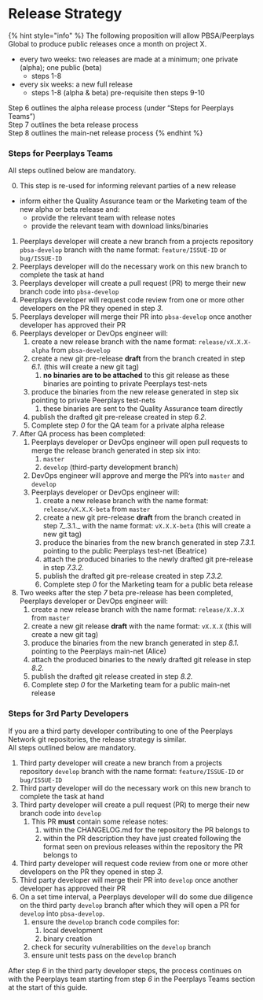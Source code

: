 # Release Strategy

{% hint style="info" %}
The following proposition will allow PBSA/Peerplays Global to produce public releases once a month on project X.

* every two weeks: two releases are made at a minimum; one private \(alpha\); one public \(beta\)
  * steps 1-8
* every six weeks: a new full release
  * steps 1-8 \(alpha & beta\) pre-requisite then steps 9-10

Step 6 outlines the alpha release process \(under “Steps for Peerplays Teams”\)  
Step 7 outlines the beta release process  
Step 8 outlines the main-net release process
{% endhint %}

### Steps for Peerplays Teams

All steps outlined below are mandatory.

0. This step is re-used for informing relevant parties of a new release

* inform either the Quality Assurance team or the Marketing team of the new alpha or beta release and:
  * provide the relevant team with release notes
  * provide the relevant team with download links/binaries

1. Peerplays developer will create a new branch from a projects repository `pbsa-develop` branch with the name format: `feature/ISSUE-ID` or `bug/ISSUE-ID`
2. Peerplays developer will do the necessary work on this new branch to complete the task at hand
3. Peerplays developer will create a pull request \(PR\) to merge their new branch code into `pbsa-develop`
4. Peerplays developer will request code review from one or more other developers on the PR they opened in step _3._
5. Peerplays developer will merge their PR into `pbsa-develop` once another developer has approved their PR
6. Peerplays developer or DevOps engineer will:
   1. create a new release branch with the name format: `release/vX.X.X-alpha` from `pbsa-develop`
   2. create a new git pre-release **draft** from the branch created in step _6.1._ \(this will create a new git tag\)
      1. **no binaries are to be attached** to this git release as these binaries are pointing to private Peerplays test-nets
   3. produce the binaries from the new release generated in step six pointing to private Peerplays test-nets
      1. these binaries are sent to the Quality Assurance team directly
   4. publish the drafted git pre-release created in step _6.2._
   5. Complete step _0_ for the QA team for a private alpha release
7. After QA process has been completed:
   1. Peerplays developer or DevOps engineer will open pull requests to merge the release branch generated in step six into:
      1. `master`
      2. `develop` \(third-party development branch\)
   2. DevOps engineer will approve and merge the PR’s into `master` and `develop`
   3. Peerplays developer or DevOps engineer will:
      1. create a new release branch with the name format: `release/vX.X.X-beta` from `master`
      2. create a new git pre-release **draft** from the branch created in step 7_.3.1._ with the name format: `vX.X.X-beta` \(this will create a new git tag\)
      3. produce the binaries from the new branch generated in step _7.3.1._ pointing to the public Peerplays test-net \(Beatrice\)
      4. attach the produced binaries to the newly drafted git pre-release in step _7.3.2._
      5. publish the drafted git pre-release created in step _7.3.2._
      6. Complete step _0_ for the Marketing team for a public beta release
8. Two weeks after the step _7_ beta pre-release has been completed, Peerplays developer or DevOps engineer will:
   1. create a new release branch with the name format: `release/X.X.X` from `master`
   2. create a new git release **draft** with the name format: `vX.X.X` \(this will create a new git tag\)
   3. produce the binaries from the new branch generated in step _8.1._ pointing to the Peerplays main-net \(Alice\)
   4. attach the produced binaries to the newly drafted git release in step _8.2._
   5. publish the drafted git release created in step _8.2._
   6. Complete step _0_ for the Marketing team for a public main-net release

### Steps for 3rd Party Developers

If you are a third party developer contributing to one of the Peerplays Network git repositories, the release strategy is similar.  
All steps outlined below are mandatory.

1. Third party developer will create a new branch from a projects repository `develop` branch with the name format: `feature/ISSUE-ID` or `bug/ISSUE-ID`
2. Third party developer will do the necessary work on this new branch to complete the task at hand
3. Third party developer will create a pull request \(PR\) to merge their new branch code into `develop`
   1. This PR **must** contain some release notes:
      1. within the CHANGELOG.md for the repository the PR belongs to
      2. within the PR description they have just created following the format seen on previous releases within the repository the PR belongs to
4. Third party developer will request code review from one or more other developers on the PR they opened in step _3._
5. Third party developer will merge their PR into `develop` once another developer has approved their PR
6. On a set time interval, a Peerplays developer will do some due diligence on the third party `develop` branch after which they will open a PR for `develop` into `pbsa-develop`.
   1. ensure the `develop` branch code compiles for:
      1. local development
      2. binary creation
   2. check for security vulnerabilities on the `develop` branch
   3. ensure unit tests pass on the `develop` branch

After step _6_ in the third party developer steps, the process continues on with the Peerplays team starting from step _6_ in the Peerplays Teams section at the start of this guide.

